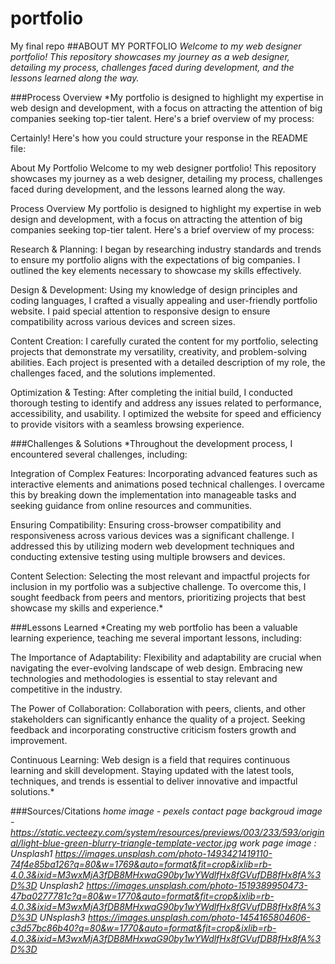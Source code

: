 # portfolio
My final repo
##ABOUT MY PORTFOLIO
*Welcome to my web designer portfolio! This repository showcases my journey as a web designer, detailing my process, challenges faced during development, and the lessons learned along the way.*

###Process Overview
*My portfolio is designed to highlight my expertise in web design and development, with a focus on attracting the attention of big companies seeking top-tier talent. Here's a brief overview of my process:

Certainly! Here's how you could structure your response in the README file:

About My Portfolio
Welcome to my web designer portfolio! This repository showcases my journey as a web designer, detailing my process, challenges faced during development, and the lessons learned along the way.

Process Overview
My portfolio is designed to highlight my expertise in web design and development, with a focus on attracting the attention of big companies seeking top-tier talent. Here's a brief overview of my process:

Research & Planning: I began by researching industry standards and trends to ensure my portfolio aligns with the expectations of big companies. I outlined the key elements necessary to showcase my skills effectively.

Design & Development: Using my knowledge of design principles and coding languages, I crafted a visually appealing and user-friendly portfolio website. I paid special attention to responsive design to ensure compatibility across various devices and screen sizes.

Content Creation: I carefully curated the content for my portfolio, selecting projects that demonstrate my versatility, creativity, and problem-solving abilities. Each project is presented with a detailed description of my role, the challenges faced, and the solutions implemented.

Optimization & Testing: After completing the initial build, I conducted thorough testing to identify and address any issues related to performance, accessibility, and usability. I optimized the website for speed and efficiency to provide visitors with a seamless browsing experience.

###Challenges & Solutions
*Throughout the development process, I encountered several challenges, including:

Integration of Complex Features: Incorporating advanced features such as interactive elements and animations posed technical challenges. I overcame this by breaking down the implementation into manageable tasks and seeking guidance from online resources and communities.

Ensuring Compatibility: Ensuring cross-browser compatibility and responsiveness across various devices was a significant challenge. I addressed this by utilizing modern web development techniques and conducting extensive testing using multiple browsers and devices.

Content Selection: Selecting the most relevant and impactful projects for inclusion in my portfolio was a subjective challenge. To overcome this, I sought feedback from peers and mentors, prioritizing projects that best showcase my skills and experience.*

###Lessons Learned
*Creating my web portfolio has been a valuable learning experience, teaching me several important lessons, including:

The Importance of Adaptability: Flexibility and adaptability are crucial when navigating the ever-evolving landscape of web design. Embracing new technologies and methodologies is essential to stay relevant and competitive in the industry.

The Power of Collaboration: Collaboration with peers, clients, and other stakeholders can significantly enhance the quality of a project. Seeking feedback and incorporating constructive criticism fosters growth and improvement.

Continuous Learning: Web design is a field that requires continuous learning and skill development. Staying updated with the latest tools, techniques, and trends is essential to deliver innovative and impactful solutions.*


###Sources/Citations
*home image  -  pexels
contact page backgroud image - https://static.vecteezy.com/system/resources/previews/003/233/593/original/light-blue-green-blurry-triangle-template-vector.jpg
work page image : Unsplash1 https://images.unsplash.com/photo-1493421419110-74f4e85ba126?q=80&w=1769&auto=format&fit=crop&ixlib=rb-4.0.3&ixid=M3wxMjA3fDB8MHxwaG90by1wYWdlfHx8fGVufDB8fHx8fA%3D%3D
Unsplash2 https://images.unsplash.com/photo-1519389950473-47ba0277781c?q=80&w=1770&auto=format&fit=crop&ixlib=rb-4.0.3&ixid=M3wxMjA3fDB8MHxwaG90by1wYWdlfHx8fGVufDB8fHx8fA%3D%3D
UNsplash3 https://images.unsplash.com/photo-1454165804606-c3d57bc86b40?q=80&w=1770&auto=format&fit=crop&ixlib=rb-4.0.3&ixid=M3wxMjA3fDB8MHxwaG90by1wYWdlfHx8fGVufDB8fHx8fA%3D%3D*
